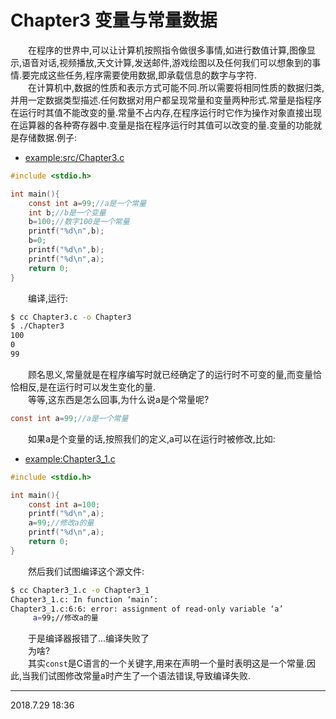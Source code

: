 # Chapter3 变量与常量数据

&emsp;&emsp;在程序的世界中,可以让计算机按照指令做很多事情,如进行数值计算,图像显示,语音对话,视频播放,天文计算,发送邮件,游戏绘图以及任何我们可以想象到的事情.要完成这些任务,程序需要使用数据,即承载信息的数字与字符. <br>
&emsp;&emsp;在计算机中,数据的性质和表示方式可能不同.所以需要将相同性质的数据归类,并用一定数据类型描述.任何数据对用户都呈现常量和变量两种形式.常量是指程序在运行时其值不能改变的量.常量不占内存,在程序运行时它作为操作对象直接出现在运算器的各种寄存器中.变量是指在程序运行时其值可以改变的量.变量的功能就是存储数据.例子: <br>

* [example:src/Chapter3.c](../src/Chapter3.c)
```C
#include <stdio.h>

int main(){
    const int a=99;//a是一个常量
    int b;//b是一个变量
    b=100;//数字100是一个常量
    printf("%d\n",b);
    b=0;
    printf("%d\n",b);
    printf("%d\n",a);
    return 0;
}
```
&emsp;&emsp;编译,运行:
```sh
$ cc Chapter3.c -o Chapter3
$ ./Chapter3
100
0
99
```
&emsp;&emsp;顾名思义,常量就是在程序编写时就已经确定了的运行时不可变的量,而变量恰恰相反,是在运行时可以发生变化的量.<br>
&emsp;&emsp;等等,这东西是怎么回事,为什么说a是个常量呢?
```C
const int a=99;//a是一个常量
```
&emsp;&emsp;如果a是个变量的话,按照我们的定义,a可以在运行时被修改,比如:
* [example:Chapter3_1.c](../src/Chapter3_1.c)
```C
#include <stdio.h>

int main(){
    const int a=100;
    printf("%d\n",a);
    a=99;//修改a的量
    printf("%d\n",a);
    return 0;
}
```
&emsp;&emsp;然后我们试图编译这个源文件:
```sh
$ cc Chapter3_1.c -o Chapter3_1
Chapter3_1.c: In function ‘main’:
Chapter3_1.c:6:6: error: assignment of read-only variable ‘a’
     a=99;//修改a的量
```
&emsp;&emsp;于是编译器报错了...编译失败了<br>
&emsp;&emsp;为啥?<br>
&emsp;&emsp;其实`const`是C语言的一个关键字,用来在声明一个量时表明这是一个常量.因此,当我们试图修改常量a时产生了一个语法错误,导致编译失败.

---
2018.7.29 18:36